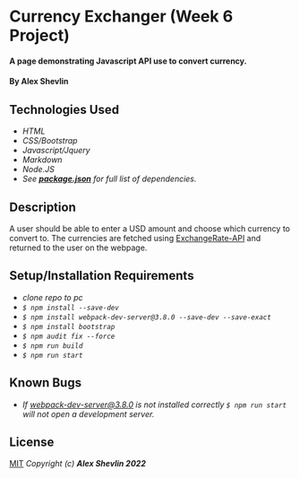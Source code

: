 # Currency Exchanger (Week 6 Project)

#### A page demonstrating Javascript API use to convert currency.

#### By Alex Shevlin

## Technologies Used

* _HTML_
* _CSS/Bootstrap_
* _Javascript/Jquery_
* _Markdown_
* _Node.JS_
* _See **[package.json](/package.json)** for full list of dependencies._
## Description

A user should be able to enter a USD amount and choose which currency to convert to. The currencies are fetched using [ExchangeRate-API](https://www.exchangerate-api.com/) and returned to the user on the webpage.

## Setup/Installation Requirements

* _clone repo to pc_
* _`$ npm install --save-dev`_
* _`$ npm install webpack-dev-server@3.8.0 --save-dev --save-exact`_
* _`$ npm install bootstrap`_
* _`$ npm audit fix --force`_
* _`$ npm run build`_
* _`$ npm run start`_

## Known Bugs

* _If webpack-dev-server@3.8.0 is not installed correctly `$ npm run start` will not open a development server._


## License
[MIT](/LICENSE) 
_Copyright (c) **Alex Shevlin 2022**_
